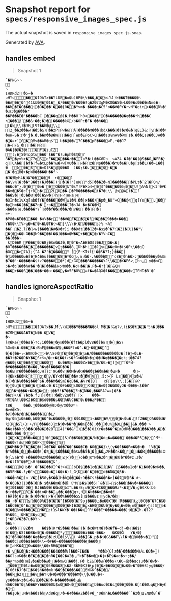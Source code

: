 # Snapshot report for `specs/responsive_images_spec.js`

The actual snapshot is saved in `responsive_images_spec.js.snap`.

Generated by [AVA](https://ava.li).

## handles embed

> Snapshot 1

    `�PNG␍␊
    ␊
       ␍
    IHDR   d   2   �5~�   	pHYs     ��  �IDATx��YlUE�o�b)6P�\\���ۅ��wiYJ)k���T�����␍
    ��A���"41&&�@��1�_�/����/����!q�2�73gΜ�KO��5�>L��9�s����mNm6�␍
    ��h�E�C���j�O���'���{0��Yvm�_����g�C5'o��#�PY�rvN"�gin>���D%�S�t�%T��*�;����>�~�������#����sA��7����+ſ��u�c�6g�y���V�520� �ǆƆ�g� ���?��P���E�'�����bC_���q @)�;M�� H`h0<��#"O�A�����@�q���*h���Cꎚ���@`��&+��;�}�|���ۨ��kX/b�OPc�F�!��h��␍
    L�k\\)�96L9t��ƀ�@\\␊
    2_��2���w��5�&)��zP Pw�6Ā�����M���bdX����(�@�&� qEL)& :y ���t�P�8(��{�␍
    �W H~S�:@�'j�.�.��n��B�W��q`WD�E@pC>C���sQ%nA%�ۢ@X1�,���Qs8��CJA��e�@� E�����{�B=�"pD��q��*��)��ѕLV:�!�	��=r`G�QMv��A R�g$^ U��@��/7C���pE���� wE,+��J7 �=/ &_���MR␍
    �A�]�@�2�{�P�iuCZ␊
    (;�S�4qGtu��� `$��"�)џ�ph�$@�?B�У�yv%+�Z7 qSqE������̸��7<3�iL��X6Db	sAZ4 �J�"��(@&��Gڶ�F R�}զ UA��|�f�f&�tLp��ϒω�+w[VU��ɴ�Pz�Np����)�YU �a�u�pz��L(��=1��|�	ƀ��8Y�=Q]R�@@���O	)��;$�.���-�� �`�qB�+�pWB�����H��f␊
    �J�㠐yH4�]�?����H- r���1 ��\\%�:��"B��t(�J���)j��?')uK򍿔"d5���Z�~N]�������PĹt�2�PQ۹/���o�^},��T�e�`�Q���&^�sY!P�Xb4+�$"������ݦ5��U!A%N]<1`�#���,��r���5RA�Їx��ث�Tbd���V����3�έƎHJ�2� ��m��Ŝ�cIj+Db�(2LU��-�PB�����p�i�7�L\\_@x@A)�?���S�|�3��Ȣ��)�Sw� )hHPHHa4␍
    �QIn�c1vXq[ab�f Y�������Ww1�N.��|x���/�p�_�U"+C��@<q]Ye�.��"d5�E�0<"�e�$"4�Bȿ[���H���S�ϼk�R_!�pbm��(����Zq�'rp�@���[I�sJA �>�C��M␊
    Я���ae,�����*Y`d��f�����/�V�O ��F�␊
    =+␊
    �P8�=�E�����_�ҶV ��ӷ"��#�F��㶢�?H���S���>���␊
    Y�U�\\V>g�=��<�L�T�{<�[\\\\�{�U����s}% <A␊
    ��F	�Z.l{�<w{�����#�X�r]i ��Ddt��Z�>�s߶�^�7י�ZI�[UI��"V	�{�<��LG��@b9����L��]���o�W�� +����/�YVnC�␍
    ��{���␍
     kD��R P����J�Bj�$n ��J�,B�^�=A�B�O$l ��JG�<�|�0T����6����������vƫ����8͵Dh�hL�?yu ��e8n�($�P\\��gQ �OC�e7A)j{^A �Z'�����Y [{F~KIϮf{!��S�?I;}���}�x�����ω�[�Hձ�6u]����8�*�oޖ,n;��-.A����O"o8��h��>:��E����y�&$mJ>��#"�Z�_����h����_�ygm�ؑ���zWL!�?��"~�����b�$tz?����ȭ�*)d/GG���8������ӲJ\\��X�E6v,bn, y��nC␍
    b�<�:���h#��'�����㯓NoMO��.�cᵟH���,F�=�rj� &QM ���⻽+���S��]���+��a:���y�o5F�UV=f�w�AQX�l�������z    IEND�B`�`

## handles ignoreAspectRatio

> Snapshot 1

    `�PNG␍␊
    ␊
       ␍
    IHDR   d   2   �5~�   	pHYs     ��  �IDATx��[Ml\\W���߉����N��ol'M��!&ƞ7v۔ )i�$�۴��'5n�(��� �ZҤH���A�T�b�� �V�␍
    �␍
    l@�Re{���s�}?c;i�����yﾙ���{�ft��pl�V8��[�n!�{�S?%Gm�s�:���S�;BƕFϏ���o�딉g���Ffo�'.�~����^␍
    �}�{��~;<�鯇C�<>�\\80�f�����a�/������������J�[f�=�L�-��3t�2��D�Y��Scȣ</�ec�{��iz$�!Gn���k�g)��U�q�����gkjj��74?@���jk���$@ �d���	�u��9@<����Zx���/�G>�]e^f�*Й-�#�������C�4��,R�y�l����D�9�|�$�BY��������qJH]}c'96��?��M�%�Ԍ����ȥ� ��m���2N�		�~(@�Nx���Йktgj�ý/�Y<�f����v:��Wy˰,5:>{F Lz��Ma�H/�)��%���$���^$�,���M��Sm]�qB��ں�vr�(B	 xF$aV\\;{S�򚾇@?�}�u�!���)b�Lc�]�t�#b��sU��X4��e�}O��U�yO�-��Eؚ6<$��Y楋B�*����+�&��e{jj��5!�7���?b�N��,���BA?w=|�3� ��@@\\�`Y�σ�.f;}�t:��bVZa� f{!x	���-NR�A(l��KJ�K$�$d��B�s��A�UC���:���zF��␊
    t8�_	���.���G��@㠋D�@/X��D*␍
    �v#�XD␊
    �@�@�@ ��D�����E�L/�qr�ax�&��,b����'�x�����ڹ�[��1B�5<��K�V/@��< �u�l!fZ��QA���d�U_�,L$F:D���8�9�נ렧(R�Sl/Q!+/Ԗ����d0x�j�w��"���m{ȱ�),��]�u%�DL��j&�,��� > ��e)��k:63��(��@��2BT4)"��&")�5�}0iXr�a���^�mBdR�Q������3��ز��!���L��� �5␊
    (�X��R�=��[!�"��]&)Ր��S����/N��dg�w����֝'���4�P5�ӱ} ^֒M*␊
    ����/!ɗuH�S�P<���yT@␊
    ��M�� {HΖ����(|X�Z��L���7��`����C� �O���}\\(y��?���Bm�Ķ�b�	lV�� �"5��� ��=���!)�z�$������b$w��i��[��ںzR��oS��"�u��R������LX E�X�ْ/9\\Z�b9�.�<�Ҁ� �l5a�"� F�����W2X������Z<}�}o��K^N��Z�"��쓅�Y��#z;J�/�>�lI0"��PsH!������&', %��DQH$�'.�F����UI^�!>WJbE�$񞋐��c��J�%゛S���ac�"�1� O�9�סK��,�ЙQ��}��5FH��.!y�"<G���p�l��i�)f_G{K4�`���d ��D��֛S�␊
    H���nR�)<_V�]�50y�K��]H�b����z9��C$!����R�e]��78츢B� #␊
    �(�6B�3|IO���� $�A��m��撷	K^M$�$��5!`&�=$o�����y�4����Q␍
    �I�I���`Q� BJ��N��[��s�bI^L��)E;ك��X#C�����9a*<�1V�;g�(Xk(b6	�jr��yPR�`��io�H��؏��;���q+,HL�ʦ���m��ո�!(�Ȁ]�j�l����P�º�}��%�����SS[׎$���Bzyd�/�k␍
    ��_r�'�sd�G9%�2���"I�K���9pj����ݖ�e��X�!fR����kʓt�C��"�7C�&��(R"U�{� -1�P� k�CzF��Kގ.�v�	1��C�� �'�q��Z����@D���HI�3��gx�H�Q�U��y��ݛ�v��;n���F}s)Se�c.y�Ip�;*dD������Mq"v@�򒅊�E���~�I^�Ӥ�&-���Δv�����M�EԓiQ$l�WX�'��(��>^R!���E*�����=���)j��h.�I2?�%��4_|�H�3�yq�␊
    ]*�RBV�Z�7u�DY␍
    ��&␍
    6!���8Z�N	��$�Rr�5�����W)��x�WtM�T�R�f�=dj~�H��$!�f��;�St��B�e��;����N*y۬�����i���-���>	�K��G	Y�}�}�^�5H�ǜ���!�q��yχB�|zU�1$\\(!4��]G�,p�۾�j�G&��F\\l�+�ްQO��v�)"}����c|s���$����\\ސ�#��+����������������!�(aHK�4Юw���\\��rBH����"�␊
    r� y�&��:H���O���}��4���攼[���FI�d�	Y��3{O]z��}���d��M$%.�O�+!��GlsuK��i�E����hR�{��2�A2�ۺ"k�T��n�>�j>�E$�ad�s+;��/��ջ"%od�W[ܯ�$�b��w�_��mw6���j.F�	bZ&[��ы{���$\\�O~寙��Qcsu��T�w�␊
    _���K�ta�o����5H���8s�Ճ-B�H�X)�{p|��>��$���z��>�"��#S)yg����/�)66t�J^�C�K�$h�d�mk!��S�I���&��Ͻ6WGK^���/� ��k�2)��v��Y۽Q�4�#���^����M�\\�J��u�4-ys��m�>z�Kވ�&E��Z��~������W��ؾ由Ӥ6�C��T�ȿA���FY�����0&$o��O<�����4qb��uo�I�s������:�ɧޣ0��4q�H�y�"is?�ͦt␍
    r��şQ�;M�%���s�hAd8�q/�~�4���#Z��}#�_'0�mh�L�������``�z�    IEND�B`�`
